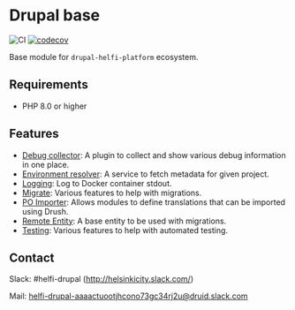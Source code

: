 # Drupal base

![CI](https://github.com/City-of-Helsinki/drupal-module-helfi-api-base/workflows/CI/badge.svg) [![codecov](https://codecov.io/gh/City-of-Helsinki/drupal-module-helfi-api-base/branch/main/graph/badge.svg?token=P6CG4IIAO9)](https://codecov.io/gh/City-of-Helsinki/drupal-module-helfi-api-base)

Base module for `drupal-helfi-platform` ecosystem.

## Requirements

- PHP 8.0 or higher

## Features

- [Debug collector](documentation/debug.md): A plugin to collect and show various debug information in one place.
- [Environment resolver](documentation/environment-resolver.md): A service to fetch metadata for given project.
- [Logging](documentation/logging.md): Log to Docker container stdout.
- [Migrate](documentation/migrate.md): Various features to help with migrations.
- [PO Importer](documentation/po-importer.md): Allows modules to define translations that can be imported using Drush.
- [Remote Entity](documentation/remote-entity.md): A base entity to be used with migrations.
- [Testing](documentation/testing.md): Various features to help with automated testing.

## Contact

Slack: #helfi-drupal (http://helsinkicity.slack.com/)

Mail: helfi-drupal-aaaactuootjhcono73gc34rj2u@druid.slack.com
